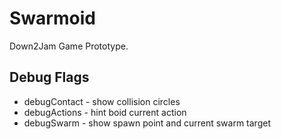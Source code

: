 # Swarmoid

Down2Jam Game Prototype.



## Debug Flags

* debugContact - show collision circles
* debugActions - hint boid current action
* debugSwarm - show spawn point and current swarm target

